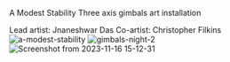 A Modest Stability 
Three axis gimbals art installation

Lead artist: Jnaneshwar Das 
Co-artist: Christopher Filkins 
![a-modest-stability](https://github.com/darknight-007/a-modest-stability/assets/3958994/084ca150-994c-401b-9391-86ccc005a799)
![gimbals-night-2](https://github.com/darknight-007/a-modest-stability/assets/3958994/f7e759f7-631d-4454-8776-12c82b4502b6)
![Screenshot from 2023-11-16 15-12-31](https://github.com/darknight-007/a-modest-stability/assets/3958994/87e2b5e6-7910-4e98-8d42-9a310bbce661)



